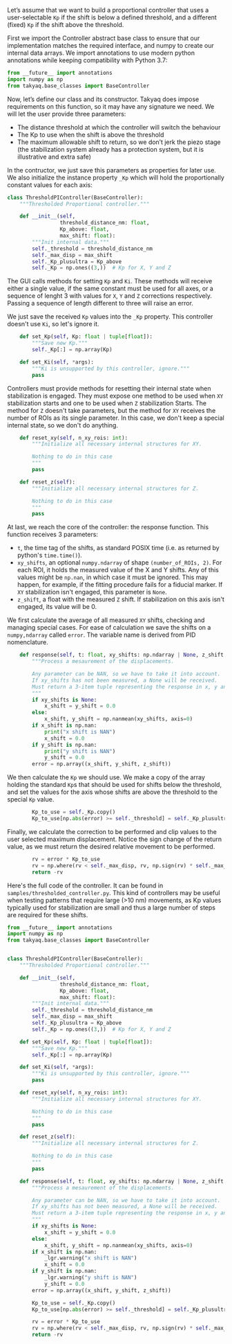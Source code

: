 Let’s assume that we want to build a proportional controller that uses a user-selectable `Kp` if the shift is below a defined threshold, and a different (fixed) `Kp` if the shift above the threshold.

First we import the Controller abstract base class to ensure that our implementation matches the required interface, and numpy to create our internal data arrays. We import annotations to use modern python annotations while keeping compatibility with Python 3.7:
```python  
from __future__ import annotations
import numpy as np
from takyaq.base_classes import BaseController
```  
Now, let’s define our class and its constructor. Takyaq does impose requirements on this function, so it may have any signature we need. We will let the user provide three parameters:

- The distance threshold at which the controller will switch the behaviour  
- The Kp to use when the shift is above the threshold  
- The maximum allowable shift to return, so we don’t jerk the piezo stage (the stabilization system already has a protection system, but it is illustrative and extra safe)

In the contructor, we just save this parameters as properties for later use. We also initialize the instance property `_Kp` which will hold the proportionally constant values for each axis:
```python  
class ThresholdPIController(BaseController):
    """Thresholded Proportional controller."""

    def __init__(self,
                 threshold_distance_nm: float,
                 Kp_above: float,
                 max_shift: float):
        """Init internal data."""
        self._threshold = threshold_distance_nm
        self._max_disp = max_shift
        self._Kp_plusultra = Kp_above
        self._Kp = np.ones((3,))  # Kp for X, Y and Z
```


The GUI calls methods for setting `Kp` and `Ki`. These methods will receive either a single value, if the same constant must be used for all axes, or a sequence of lenght 3 with values for `X`, `Y` and `Z` corrections respectively. Passing a sequence of length different to three will raise an error.

We just save the received `Kp` values into the `_Kp` property. This controller doesn't use `Ki`, so let's ignore it.
```python
    def set_Kp(self, Kp: float | tuple[float]):
        """Save new Kp."""
        self._Kp[:] = np.array(Kp)

    def set_Ki(self, *args):
        """Ki is unsupported by this controller, ignore."""
        pass
```

Controllers must provide methods for resetting their internal state when stabilization is engaged. They must expose one method to be used when `XY` stabilization starts and one to be used when `Z` stabilization Starts. The method for `Z` doesn't take parameters, but the method for `XY` receives the number of ROIs as its single parameter.
In this case, we don't keep a special internal state, so we don't do anything.
```python
    def reset_xy(self, n_xy_rois: int):
        """Initialize all necessary internal structures for XY.

        Nothing to do in this case
        """
        pass

    def reset_z(self):
        """Initialize all necessary internal structures for Z.

        Nothing to do in this case
        """
        pass
```

At last, we reach the core of the controller: the response function. This function receives 3 parameters:
 - `t`, the time tag of the shifts, as standard POSIX time (i.e. as returned by python's `time.time()`).
 - `xy_shifts`, an optional `numpy.ndarray` of shape `(number_of_ROIs, 2)`. For each ROI, it holds the measured value of the X and Y shifts. Any of this values might be `np.nan`, in which case it must be ignored. This may happen, for example, if the fitting procedure fails for a fiducial marker. If `XY` stabilization isn't engaged, this parameter is `None`.
 - `z_shift`, a float with the measured `Z` shift. If stabilization on this axis isn't engaged, its value will be 0.

We first calculate the average of all measured `XY` shifts, checking and managing special cases.
For ease of calculation we save the shifts on a `numpy,ndarray` called `error`. The variable name is derived from PID nomenclature.
```python
    def response(self, t: float, xy_shifts: np.ndarray | None, z_shift: float):
        """Process a mesaurement of the displacements.

        Any parameter can be NAN, so we have to take it into account.
        If xy_shifts has not been measured, a None will be received.
        Must return a 3-item tuple representing the response in x, y and z
        """
        if xy_shifts is None:
            x_shift = y_shift = 0.0
        else:
            x_shift, y_shift = np.nanmean(xy_shifts, axis=0)
        if x_shift is np.nan:
            print("x shift is NAN")
            x_shift = 0.0
        if y_shift is np.nan:
            print("y shift is NAN")
            y_shift = 0.0
        error = np.array((x_shift, y_shift, z_shift))
```

We then calculate the `Kp` we should use. We make a copy of the array holding the standard `Kp`s that should be used for shifts below the threshold, and set the values for the axis whose shifts are above the threshold to the special `Kp` value.
```python
        Kp_to_use = self._Kp.copy()
        Kp_to_use[np.abs(error) >= self._threshold] = self._Kp_plusultra
```

Finally, we calculate the correction to be performed and clip values to the user selected maximum displacement. Notice the sign change of the return value, as we must return the desired relative movement to be performed.
```python
        rv = error * Kp_to_use
        rv = np.where(rv < self._max_disp, rv, np.sign(rv) * self._max_disp)
        return -rv
```


Here's the full code of the controller. It can be found in `samples/thresholded_controller.py`. This kind of controllers may be useful when testing patterns that require large (>10 nm) movements, as Kp values typically used for stabilization are small and thus a large number of steps are required for these shifts.

```python  
from __future__ import annotations
import numpy as np
from takyaq.base_classes import BaseController


class ThresholdPIController(BaseController):
    """Thresholded Proportional controller."""

    def __init__(self,
                 threshold_distance_nm: float,
                 Kp_above: float,
                 max_shift: float):
        """Init internal data."""
        self._threshold = threshold_distance_nm
        self._max_disp = max_shift
        self._Kp_plusultra = Kp_above
        self._Kp = np.ones((3,))  # Kp for X, Y and Z

    def set_Kp(self, Kp: float | tuple[float]):
        """Save new Kp."""
        self._Kp[:] = np.array(Kp)

    def set_Ki(self, *args):
        """Ki is unsupported by this controller, ignore."""
        pass

    def reset_xy(self, n_xy_rois: int):
        """Initialize all necessary internal structures for XY.

        Nothing to do in this case
        """
        pass

    def reset_z(self):
        """Initialize all necessary internal structures for Z.

        Nothing to do in this case
        """
        pass

    def response(self, t: float, xy_shifts: np.ndarray | None, z_shift: float):
        """Process a mesaurement of the displacements.

        Any parameter can be NAN, so we have to take it into account.
        If xy_shifts has not been measured, a None will be received.
        Must return a 3-item tuple representing the response in x, y and z
        """
        if xy_shifts is None:
            x_shift = y_shift = 0.0
        else:
            x_shift, y_shift = np.nanmean(xy_shifts, axis=0)
        if x_shift is np.nan:
            _lgr.warning("x shift is NAN")
            x_shift = 0.0
        if y_shift is np.nan:
            _lgr.warning("y shift is NAN")
            y_shift = 0.0
        error = np.array((x_shift, y_shift, z_shift))

        Kp_to_use = self._Kp.copy()
        Kp_to_use[np.abs(error) >= self._threshold] = self._Kp_plusultra

        rv = error * Kp_to_use
        rv = np.where(rv < self._max_disp, rv, np.sign(rv) * self._max_disp)
        return -rv
```
